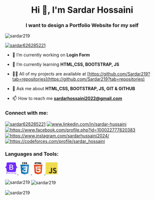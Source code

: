 <h1 align="center">Hi 👋, I'm Sardar Hossaini</h1>
<h3 align="center">I want to design a Portfolio Website for my self</h3>

<p align="left"> <img src="https://komarev.com/ghpvc/?username=sardar219&label=Profile%20views&color=0e75b6&style=flat" alt="sardar219" /> </p>

<p align="left"> <a href="https://twitter.com/sardar626285221" target="blank"><img src="https://img.shields.io/twitter/follow/sardar626285221?logo=twitter&style=for-the-badge" alt="sardar626285221" /></a> </p>

- 🔭 I’m currently working on **Login Form**

- 🌱 I’m currently learning **HTML,CSS, BOOTSTRAP, JS**

- 👨‍💻 All of my projects are available at [https://github.com/Sardar219?tab=repositories](https://github.com/Sardar219?tab=repositories)

- 💬 Ask me about **HTML,CSS, BOOTSTRAP, JS, GIT & GITHUB**

- 📫 How to reach me **sardarhossaini2022@gmail.com**

<h3 align="left">Connect with me:</h3>
<p align="left">
<a href="https://twitter.com/sardar626285221" target="blank"><img align="center" src="https://raw.githubusercontent.com/rahuldkjain/github-profile-readme-generator/master/src/images/icons/Social/twitter.svg" alt="sardar626285221" height="30" width="40" /></a>
<a href="https://linkedin.com/in/www.linkedin.com/in/sardar-hussaini" target="blank"><img align="center" src="https://raw.githubusercontent.com/rahuldkjain/github-profile-readme-generator/master/src/images/icons/Social/linked-in-alt.svg" alt="www.linkedin.com/in/sardar-hussaini" height="30" width="40" /></a>
<a href="https://fb.com/https://www.facebook.com/profile.php?id=100022777820383" target="blank"><img align="center" src="https://raw.githubusercontent.com/rahuldkjain/github-profile-readme-generator/master/src/images/icons/Social/facebook.svg" alt="https://www.facebook.com/profile.php?id=100022777820383" height="30" width="40" /></a>
<a href="https://instagram.com/https://www.instagram.com/sardarhussaini2024/" target="blank"><img align="center" src="https://raw.githubusercontent.com/rahuldkjain/github-profile-readme-generator/master/src/images/icons/Social/instagram.svg" alt="https://www.instagram.com/sardarhussaini2024/" height="30" width="40" /></a>
<a href="https://codeforces.com/profile/https://codeforces.com/profile/sardar_hossaini" target="blank"><img align="center" src="https://raw.githubusercontent.com/rahuldkjain/github-profile-readme-generator/master/src/images/icons/Social/codeforces.svg" alt="https://codeforces.com/profile/sardar_hossaini" height="30" width="40" /></a>
</p>

<h3 align="left">Languages and Tools:</h3>
<p align="left"> <a href="https://getbootstrap.com" target="_blank" rel="noreferrer"> <img src="https://raw.githubusercontent.com/devicons/devicon/master/icons/bootstrap/bootstrap-plain-wordmark.svg" alt="bootstrap" width="40" height="40"/> </a> <a href="https://www.w3schools.com/css/" target="_blank" rel="noreferrer"> <img src="https://raw.githubusercontent.com/devicons/devicon/master/icons/css3/css3-original-wordmark.svg" alt="css3" width="40" height="40"/> </a> <a href="https://www.w3.org/html/" target="_blank" rel="noreferrer"> <img src="https://raw.githubusercontent.com/devicons/devicon/master/icons/html5/html5-original-wordmark.svg" alt="html5" width="40" height="40"/> </a> <a href="https://developer.mozilla.org/en-US/docs/Web/JavaScript" target="_blank" rel="noreferrer"> <img src="https://raw.githubusercontent.com/devicons/devicon/master/icons/javascript/javascript-original.svg" alt="javascript" width="40" height="40"/> </a> </p>

<p><img align="left" src="https://github-readme-stats.vercel.app/api/top-langs?username=sardar219&show_icons=true&locale=en&layout=compact" alt="sardar219" /></p>

<p>&nbsp;<img align="center" src="https://github-readme-stats.vercel.app/api?username=sardar219&show_icons=true&locale=en" alt="sardar219" /></p>

<p><img align="center" src="https://github-readme-streak-stats.herokuapp.com/?user=sardar219&" alt="sardar219" /></p>
